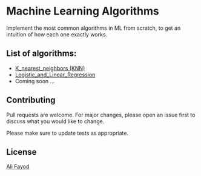# Machine Learning Algorithms

Implement the most common algorithms in ML from scratch, to get an intuition of how each one exactly works.

## List of algorithms:
* [K_nearest_neighbors (KNN)](https://github.com/AliFayod/Machine_learning_algorithms/tree/main/KNN)
* [Logistic_and_Linear_Regression](https://github.com/AliFayod/Machine_learning_algorithms/tree/main/Logistic_and_Linear_Regression)
* Coming soon ...


## Contributing

Pull requests are welcome. For major changes, please open an issue first
to discuss what you would like to change.

Please make sure to update tests as appropriate.

## License

[Ali Fayod](https://github.com/AliFayod)
